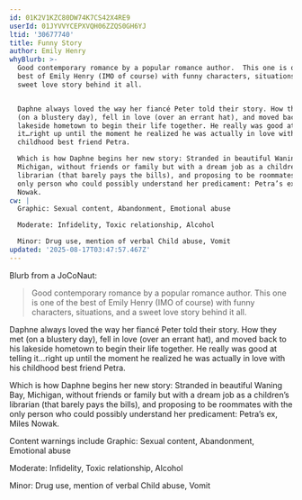 ```yaml
---
id: 01K2V1KZC80DW74K7CS42X4RE9
userId: 01JYVVYCEPXVQH06ZZQS0GH6YJ
ltid: '30677740'
title: Funny Story
author: Emily Henry
whyBlurb: >-
  Good contemporary romance by a popular romance author.  This one is one of the
  best of Emily Henry (IMO of course) with funny characters, situations, and a
  sweet love story behind it all.


  Daphne always loved the way her fiancé Peter told their story. How they met
  (on a blustery day), fell in love (over an errant hat), and moved back to his
  lakeside hometown to begin their life together. He really was good at telling
  it…right up until the moment he realized he was actually in love with his
  childhood best friend Petra.

  Which is how Daphne begins her new story: Stranded in beautiful Waning Bay,
  Michigan, without friends or family but with a dream job as a children’s
  librarian (that barely pays the bills), and proposing to be roommates with the
  only person who could possibly understand her predicament: Petra’s ex, Miles
  Nowak.
cw: |
  Graphic: Sexual content, Abandonment, Emotional abuse

  Moderate: Infidelity, Toxic relationship, Alcohol

  Minor: Drug use, mention of verbal Child abuse, Vomit
updated: '2025-08-17T03:47:57.467Z'
---
```


Blurb from a JoCoNaut:

> Good contemporary romance by a popular romance author. This one is one of the
> best of Emily Henry (IMO of course) with funny characters, situations, and a
> sweet love story behind it all.

Daphne always loved the way her fiancé Peter told their story. How they met (on
a blustery day), fell in love (over an errant hat), and moved back to his
lakeside hometown to begin their life together. He really was good at telling
it…right up until the moment he realized he was actually in love with his
childhood best friend Petra.

Which is how Daphne begins her new story: Stranded in beautiful Waning Bay,
Michigan, without friends or family but with a dream job as a children’s
librarian (that barely pays the bills), and proposing to be roommates with the
only person who could possibly understand her predicament: Petra’s ex, Miles
Nowak.

Content warnings include Graphic: Sexual content, Abandonment, Emotional abuse

Moderate: Infidelity, Toxic relationship, Alcohol

Minor: Drug use, mention of verbal Child abuse, Vomit
